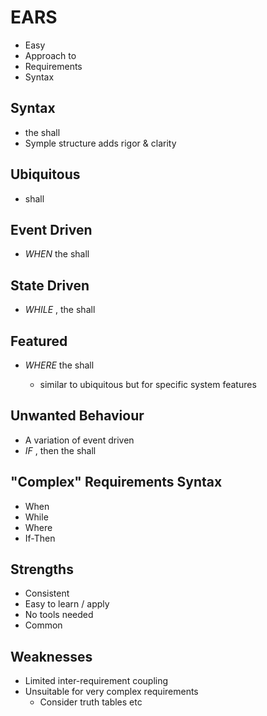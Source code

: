 # EARS
* Easy
* Approach to
* Requirements
* Syntax
## Syntax
* <optional preconditions><optional trigger> the <system name> shall <system response>
* Symple structure adds rigor & clarity
## Ubiquitous
* <system name> shall <system response>
## Event Driven
* *WHEN* <specific trigger occurs> the <system name> shall <system response>
## State Driven
* *WHILE* <in a specific state>, the <system name> shall <system response>
## Featured
* *WHERE* <feature is included> the <system name> shall <system response>
  * similar to ubiquitous but for specific system features

## Unwanted Behaviour
* A variation of event driven
* *IF* <optionanl precondition><triggers>, then the <system name> shall <system response>

## "Complex" Requirements Syntax
* When
* While
* Where
* If-Then
## Strengths
* Consistent
* Easy to learn / apply
* No tools needed
* Common
## Weaknesses
* Limited inter-requirement coupling
* Unsuitable for very complex requirements
  * Consider truth tables etc
